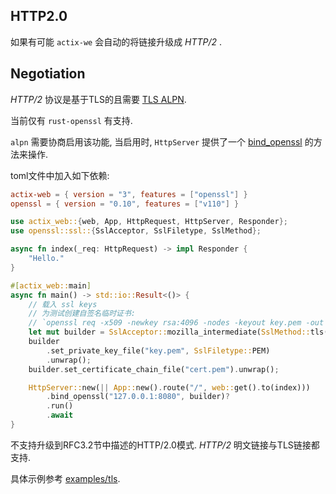 ## HTTP2.0
如果有可能 `actix-we` 会自动的将链接升级成 _HTTP/2_ .

## Negotiation
_HTTP/2_ 协议是基于TLS的且需要 [TLS ALPN](https://tools.ietf.org/html/rfc7301).

当前仅有 `rust-openssl` 有支持.

`alpn` 需要协商启用该功能, 当启用时, `HttpServer` 提供了一个 [bind_openssl](https://docs.rs/actix-web/3/actix_web/struct.HttpServer.html#method.bind_openssl)
的方法来操作.

toml文件中加入如下依赖:

```toml
actix-web = { version = "3", features = ["openssl"] }
openssl = { version = "0.10", features = ["v110"] }
```

```rust
use actix_web::{web, App, HttpRequest, HttpServer, Responder};
use openssl::ssl::{SslAcceptor, SslFiletype, SslMethod};

async fn index(_req: HttpRequest) -> impl Responder {
    "Hello."
}

#[actix_web::main]
async fn main() -> std::io::Result<()> {
    // 载入 ssl keys
    // 为测试创建自签名临时证书:
    // `openssl req -x509 -newkey rsa:4096 -nodes -keyout key.pem -out cert.pem -days 365 -subj '/CN=localhost'`
    let mut builder = SslAcceptor::mozilla_intermediate(SslMethod::tls()).unwrap();
    builder
        .set_private_key_file("key.pem", SslFiletype::PEM)
        .unwrap();
    builder.set_certificate_chain_file("cert.pem").unwrap();

    HttpServer::new(|| App::new().route("/", web::get().to(index)))
        .bind_openssl("127.0.0.1:8080", builder)?
        .run()
        .await
}
```
不支持升级到RFC3.2节中描述的HTTP/2.0模式. _HTTP/2_ 明文链接与TLS链接都支持.

具体示例参考 [examples/tls](https://github.com/actix/examples/tree/master/rustls).